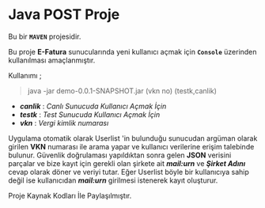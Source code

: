 # Java POST Proje

Bu bir **`MAVEN`** projesidir.

Bu proje **E-Fatura** sunucularında yeni kullanıcı açmak için **`Console`** üzerinden kullanılması amaçlanmıştır. 

Kullanımı ; 
> java -jar demo-0.0.1-SNAPSHOT.jar (vkn no) (testk,canlik)
 - _**canlik**_ : _Canlı Sunucuda Kullanıcı Açmak İçin_
 - _**testk**_ : _Test Sunucuda Kullanıcı Açmak İçin_
 - _**vkn**_ : _Vergi kimlik numarası_

Uygulama otomatik olarak Userlist 'in bulunduğu sunucudan argüman olarak girilen **VKN** numarası ile arama yapar ve kullanıcı verilerine erişim talebinde bulunur. Güvenlik doğrulaması yapıldıktan sonra gelen **JSON** verisini parçalar ve bize kayıt için gerekli olan şirkete ait _**mail:urn**_ ve _**Şirket Adını**_ cevap olarak döner ve veriyi tutar. Eğer Userlist böyle bir kullanıcıya sahip değil ise kullanıcıdan _**mail:urn**_ girilmesi istenerek kayıt oluşturur.

Proje Kaynak Kodları İle Paylaşılmıştır. 
